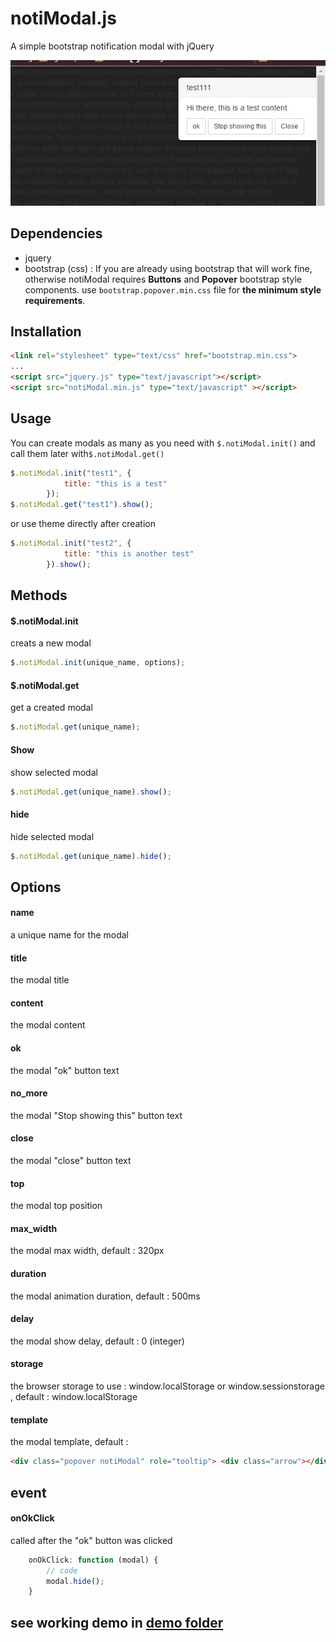 # notiModal.js
A simple bootstrap notification modal with jQuery

![demo screenshot](/demo.jpg?raw=true "demo screenshot")

## Dependencies
- jquery
- bootstrap (css) : If you are already using bootstrap that will work fine, otherwise notiModal requires **Buttons** and **Popover** bootstrap style components. use ``bootstrap.popover.min.css`` file for **the minimum style requirements**.


## Installation
```html
<link rel="stylesheet" type="text/css" href="bootstrap.min.css">
...
<script src="jquery.js" type="text/javascript"></script>
<script src="notiModal.min.js" type="text/javascript" ></script>
```
## Usage
You can create modals as many as you need with ``$.notiModal.init()`` and call them later with``$.notiModal.get()``
```javascript
$.notiModal.init("test1", {
            title: "this is a test"
        });
$.notiModal.get("test1").show();
```
or use theme directly after creation 
```javascript
$.notiModal.init("test2", {
            title: "this is another test"
        }).show();
```
## Methods
#### $.notiModal.init

creats a new modal 
```javascript
$.notiModal.init(unique_name, options);
```
#### $.notiModal.get

get a created modal
```javascript
$.notiModal.get(unique_name);
```
#### Show

show selected modal
```javascript
$.notiModal.get(unique_name).show();
```
#### hide

hide selected modal
```javascript
$.notiModal.get(unique_name).hide();
```
## Options

#### name
a unique name for the modal
#### title
the modal title
#### content
the modal content
#### ok
the modal "ok" button text 
#### no_more
the modal "Stop showing this" button text 
#### close
the modal "close" button text 
#### top
the modal top position
#### max_width
the modal max width, default : 320px
#### duration
the modal animation duration, default : 500ms
#### delay
the modal show delay, default : 0 (integer)
#### storage
the browser storage to use : window.localStorage or window.sessionstorage , default : window.localStorage
#### template
the modal template, default :
```html
<div class="popover notiModal" role="tooltip"> <div class="arrow"></div> <h3 class="popover-title">{{title}}</h3> <div class="popover-content">{{content}}</div> <div class="popover-navigation"> <button class="btn btn-sm btn-default" data-role="ok">{{ok}}</button> <button class="btn btn-sm btn-default" data-role="no_more">{{no_more}}r</button> <button class="btn btn-sm btn-default" data-role="close">{{close}}</button> </div> </div>
```
## event
#### onOkClick
called after the "ok" button was clicked
```javascript
    onOkClick: function (modal) {
        // code
        modal.hide();
    }
```
## see working demo in [demo folder](/demo)
